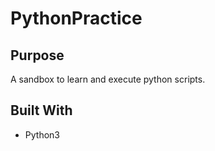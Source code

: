 # PythonPractice

## Purpose
A sandbox to learn and execute python scripts.

## Built With
* Python3
